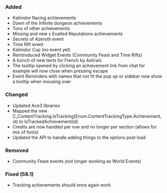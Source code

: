 <p><h3>Added</h3></p>
<ul>
<li>Kalimdor Racing achievements</li>
<li>Dawn of the Infinite dungeon achievements</li>
<li>Tons of other achievements</li>
<li>Missing and new x Exalted Reputations achievements</li>
<li>Secrets of Azeroth event</li>
<li>Time Rift event</li>
<li>Kalimdor Cup (no event yet)</li>
<li>Reintroduced Widget Events (Community Feast and Time Rifts)</li>
<li>A bunch of new texts for French by Astiraïs</li>
<li>The tooltip opened by clicking an achievement link from chat for example will now close when pressing escape</li>
<li>Event Reminders with names that not fit the pop up or sidebar now show a tooltip when mousing over</li>
</ul>
<p><h3>Changed</h3></p>
<ul>
<li>Updated Ace3 libraries</li>
<li>Mapped the new C_ContentTracking.IsTracking(Enum.ContentTrackingType.Achievement, id) to IsTrackedAchievement(id)</li>
<li>Credits are now handled per row and no longer per section (allows for mix of fonts)</li>
<li>Updated the API to handle adding things to the options post load</li>
</ul>
<p><h3>Removed</h3></p>
<ul>
<li>Community Feast events (not longer working as World Events)</li>
</ul>
<p><h3>Fixed (58.1)</h3></p>
<ul>
<li>Tracking achievements should once again work</li>
</ul>
